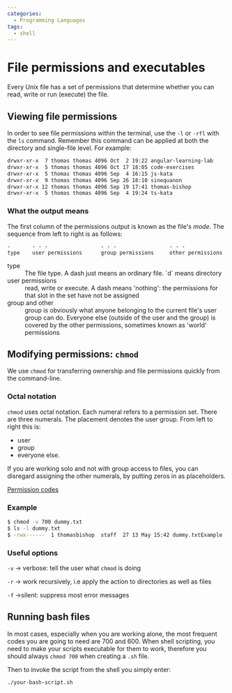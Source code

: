 ```yaml
---
categories:
  - Programming Languages
tags:
  - shell
---
```


# File permissions and executables

Every Unix file has a set of permissions that determine whether you can read, write or run (execute) the file.

## Viewing file permissions

In order to see file permissions within the terminal, use the `-l` or `-rfl` with the `ls` command. Remember this command can be applied at both the directory and single-file level. For example:

```bash
drwxr-xr-x  7 thomas thomas 4096 Oct  2 19:22 angular-learning-lab
drwxr-xr-x  5 thomas thomas 4096 Oct 17 18:05 code-exercises
drwxr-xr-x  5 thomas thomas 4096 Sep  4 16:15 js-kata
drwxr-xr-x  9 thomas thomas 4096 Sep 26 18:10 sinequanon
drwxr-xr-x 12 thomas thomas 4096 Sep 19 17:41 thomas-bishop
drwxr-xr-x  5 thomas thomas 4096 Sep  4 19:24 ts-kata
```

### What the output means

The first column of the permissions output is known as the file's _mode_. The sequence from left to right is as follows:

```
-       - - -                 - - -                 - - -
type    user permissions      group permissions     other permissions
```

<dl>
  <dt>type</dt>
  <dd>The file type. A dash just means an ordinary file. `d` means directory </dd>
 
  <dt>user permissions</dt>
  <dd>read, write or execute. A dash means 'nothing': the permissions for that slot in the set have not be assigned</dd>

  <dt>group and other</dt>
  <dd>group is obviously what anyone belonging to the current file's user group can do. Everyone else (outside of the user and the group) is covered by the other permissions, sometimes known as 'world' permissions</dd>
</dl>

## Modifying permissions: `chmod`

We use `chmod` for transferring ownership and file permissions quickly from the command-line.

### Octal notation

`chmod` uses octal notation. Each numeral refers to a permission set. There are three numerals. The placement denotes the user group. From left to right this is:

- user
- group
- everyone else.

If you are working solo and not with group access to files, you can disregard assigning the other numerals, by putting zeros in as placeholders.

[Permission codes](https://www.notion.so/685254916b2642f189e6316b876e09c9)

### Example

```bash
$ chmod -v 700 dummy.txt
$ ls -l dummy.txt
$ -rwx------  1 thomasbishop  staff  27 13 May 15:42 dummy.txtExample
```

### Useful options

`-v` → verbose: tell the user what `chmod` is doing

`-r` → work recursively, i.e apply the action to directories as well as files

`-f` →silent: suppress most error messages

## Running bash files

In most cases, especially when you are working alone, the most frequent codes you are going to need are 700 and 600. When shell scripting, you need to make your scripts executable for them to work, therefore you should always `chmod 700` when creating a `.sh` file.

Then to invoke the script from the shell you simply enter:

```bash
./your-bash-script.sh
```
